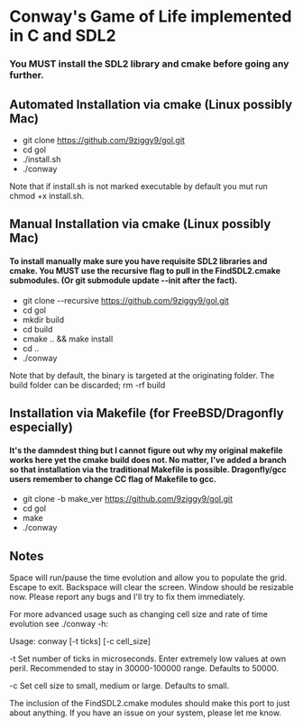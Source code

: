 # Conway's Game of Life implemented in C and SDL2

### You MUST install the SDL2 library and cmake before going any further.

## Automated Installation via cmake (Linux possibly Mac)
* git clone https://github.com/9ziggy9/gol.git
* cd gol
* ./install.sh
* ./conway

Note that if install.sh is not marked executable by default you mut run chmod +x install.sh.


## Manual Installation via cmake (Linux possibly Mac)
#### To install manually make sure you have requisite SDL2 libraries and cmake. You MUST use the recursive flag to pull in the FindSDL2.cmake submodules. (Or git submodule update --init after the fact).

* git clone --recursive https://github.com/9ziggy9/gol.git
* cd gol
* mkdir build
* cd build
* cmake .. && make install
* cd ..
* ./conway

Note that by default, the binary is targeted at the originating folder. The build folder can be discarded; rm -rf build

## Installation via Makefile (for FreeBSD/Dragonfly especially)
#### It's the damndest thing but I cannot figure out why my original makefile works here yet the cmake build does not. No matter, I've added a branch so that installation via the traditional Makefile is possible. Dragonfly/gcc users remember to change CC flag of Makefile to gcc.

* git clone -b make_ver https://github.com/9ziggy9/gol.git
* cd gol
* make
* ./conway

## Notes
Space will run/pause the time evolution and allow you to populate the grid. Escape to exit. Backspace will clear the screen. Window should be resizable now. Please report any bugs and I'll try to fix them immediately.

For more advanced usage such as changing cell size and rate of time evolution see ./conway -h:

Usage: conway [-t ticks] [-c cell_size] 

-t      Set number of ticks in microseconds.
        Enter extremely low values at own peril.
        Recommended to stay in 30000-100000 range.
        Defaults to 50000.


 -c     Set cell size to small, medium or large.
        Defaults to small.


The inclusion of the FindSDL2.cmake modules should make this port to just about anything. If you have an issue on your system, please let me know.
